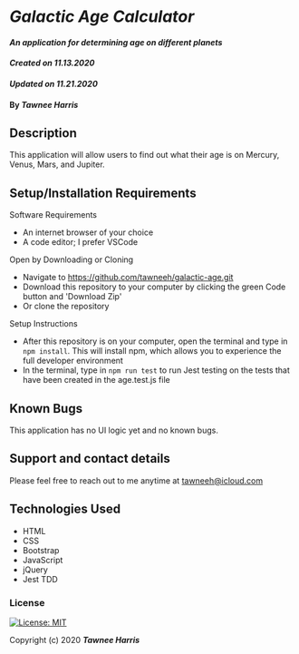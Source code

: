 # _Galactic Age Calculator_

#### _An application for determining age on different planets_ 
#### _Created on 11.13.2020_
#### _Updated on 11.21.2020_

#### By _**Tawnee Harris**_

## Description

This application will allow users to find out what their age is on Mercury, Venus, Mars, and Jupiter.

## Setup/Installation Requirements

Software Requirements
* An internet browser of your choice
* A code editor; I prefer VSCode

Open by Downloading or Cloning
* Navigate to <https://github.com/tawneeh/galactic-age.git>
* Download this repository to your computer by clicking the green Code button and 'Download Zip'
* Or clone the repository

Setup Instructions
* After this repository is on your computer, open the terminal and type in `npm install`. This will install npm, which allows you to experience the full developer environment
* In the terminal, type in `npm run test` to  run Jest testing on the tests that have been created in the age.test.js file

## Known Bugs

This application has no UI logic yet and no known bugs.  

## Support and contact details

Please feel free to reach out to me anytime at <tawneeh@icloud.com>

## Technologies Used

* HTML
* CSS
* Bootstrap
* JavaScript
* jQuery
* Jest TDD

### License

[![License: MIT](https://img.shields.io/badge/License-MIT-yellow.svg)](https://opensource.org/licenses/MIT)

Copyright (c) 2020 **_Tawnee Harris_**